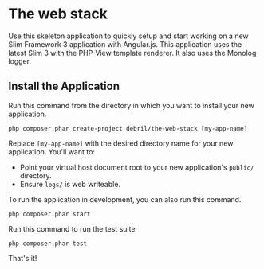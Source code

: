 # The web stack

Use this skeleton application to quickly setup and start working on a new Slim Framework 3 application with Angular.js. This application uses the latest Slim 3 with the PHP-View template renderer. It also uses the Monolog logger.

## Install the Application

Run this command from the directory in which you want to install your new application.

    php composer.phar create-project debril/the-web-stack [my-app-name]

Replace `[my-app-name]` with the desired directory name for your new application. You'll want to:

* Point your virtual host document root to your new application's `public/` directory.
* Ensure `logs/` is web writeable.

To run the application in development, you can also run this command. 

	php composer.phar start

Run this command to run the test suite

	php composer.phar test

That's it!
